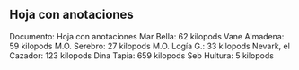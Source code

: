 ## Hoja con anotaciones
Documento: Hoja con anotaciones
Mar Bella: 62 kilopods
Vane Almadena: 59 kilopods
M.O. Serebro: 27 kilopods
M.O. Logía G.: 33 kilopods
Nevark, el Cazador: 123 kilopods
Dina Tapia: 659 kilopods
Seb Hultura: 5 kilopods
